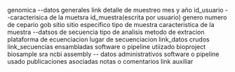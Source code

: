 genomica
    --datos generales
        link detalle de muestreo
        mes y año
        id_usuario
    --caracterisica de la muetsra
        id_muestra(escrita por usuario)
        genero
        numero de cepario gob
        sitio
        sitio especifico
        tipo de muestra
        caracteristica de la muestra
    --datsos de secuencia
        tipo de analisis
        metodo de extracion
        plataforma de ecuenciacion
        lugar de secuenciacion
        link_datos crudos
        link_secuencias ensambladas
        software o pipeline utiizado
        bioproject
        biosample
        sra
        ncbi assembly
    -- datos administrativos
        software o pipeline usado
        publicaciones asociadas
        notas o comentarios
    link auxiliar
